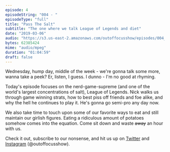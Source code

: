 ```yaml
---
episode: 4 
episodeString: "004 - "
episodeType: "full"
title: "Pass The Salt"
subtitle: "The one where we talk League of Legends and diet"
date: "2019-03-06"
audio: "https://s3.us-east-2.amazonaws.com/outoffocusshow/episodes/004_pass-the-salt.mp3"
bytes: 62385424
mime: "audio/mpeg"
duration: "01:04:59"
draft: false
---
```


Wednesday, hump day, middle of the week - we're gonna talk some more, wanna take a peek? Er, listen, I guess. I dunno - I'm no good at rhyming.

Today's episode focuses on the nerd-game-supreme (and one of the world's largest concentrations of salt), League of Legends. Nick walks us through game winning strats, how to best piss off friends and foe alike, and why the hell he continues to play it. He's gonna go semi-pro any day now. 

We also take time to touch upon some of our favorite ways to eat and still maintain our girlish figures. Eating a ridiculous amount of potatoes somehow comes into the equation. Come sit down and waste ~~away~~ an hour with us.

Check it out, subscribe to our nonsense, and hit us up on [Twitter][twit] and [Instagram][insta] (\@outoffocusshow).

[twit]: https://twitter.com/outoffocusshow
[insta]: https://instagram.com/outoffocusshow

